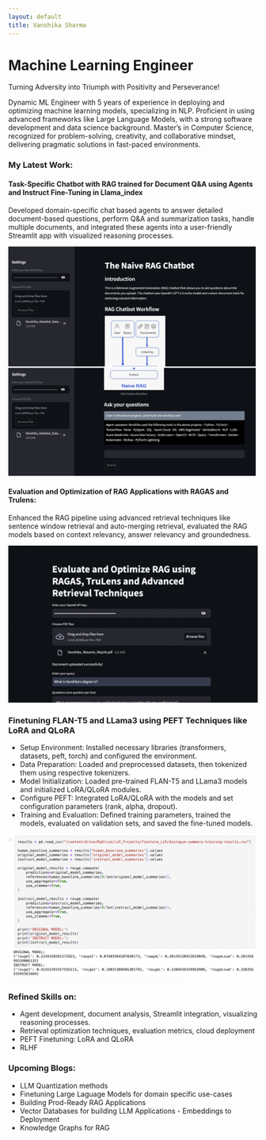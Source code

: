 ```yaml
---
layout: default
title: Vanshika Sharma
---
```

# Machine Learning Engineer

Turning Adversity into Triumph with Positivity and Perseverance!

Dynamic ML Engineer with 5 years of experience in deploying and optimizing machine learning models, specializing in NLP. Proficient in using advanced frameworks like Large Language Models, with a strong software development and data science background. Master’s in Computer Science, recognized for problem-solving, creativity, and collaborative mindset, delivering pragmatic solutions in fast-paced environments.

### My Latest Work:

#### Task-Specific Chatbot with RAG trained for Document Q&A using Agents and Instruct Fine-Tuning in Llama_index 
Developed domain-specific chat based agents to answer detailed document-based questions, perform Q&A and summarization tasks, handle multiple documents, and integrated these agents into a user-friendly Streamlit app with visualized reasoning processes.

<img src="assets/images/rag_chatbot1.png" alt="Project Logo" width="500"/>
<img src="assets/images/rag2.png" alt="Project Logo" width="500"/>

#### Evaluation and Optimization of RAG Applications with RAGAS and Trulens: 

Enhanced the RAG pipeline using advanced retrieval techniques like sentence window retrieval and auto-merging retrieval, evaluated the RAG models based on context relevancy, answer relevancy and groundedness.

<img src="rag_eval.png" alt="Project Logo" width="600"/>


### Finetuning FLAN-T5 and LLama3 using PEFT Techniques like LoRA and QLoRA
- Setup Environment: Installed necessary libraries (transformers, datasets, peft, torch) and configured the environment.
- Data Preparation: Loaded and preprocessed datasets, then tokenized them using respective tokenizers.
- Model Initialization: Loaded pre-trained FLAN-T5 and LLama3 models and initialized LoRA/QLoRA modules.
- Configure PEFT: Integrated LoRA/QLoRA with the models and set configuration parameters (rank, alpha, dropout).
- Training and Evaluation: Defined training parameters, trained the models, evaluated on validation sets, and saved the fine-tuned models.

<img src="rouge.png" alt="Project Logo" width="600"/>

### Refined Skills on:
- Agent development, document analysis, Streamlit integration, visualizing reasoning processes.
- Retrieval optimization techniques, evaluation metrics, cloud deployment
- PEFT Finetuning: LoRA and QLoRA
- RLHF


### Upcoming Blogs:
- LLM Quantization methods 
- Finetuning Large Laguage Models for domain specific use-cases
- Building Prod-Ready RAG Applications 
- Vector Databases for building LLM Applications - Embeddings to Deployment
- Knowledge Graphs for RAG
